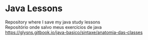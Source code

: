 # Java Lessons
Repository where I save my java study lessons\
Repositório onde salvo meus exercícios de java\
https://glysns.gitbook.io/java-basico/sintaxe/anatomia-das-classes
